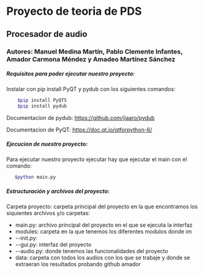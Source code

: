 # Proyecto de teoria de PDS 
## Procesador de audio
### Autores:  Manuel Medina Martín, Pablo Clemente Infantes, Amador Carmona Méndez y Amadeo Martínez Sánchez
##### Requisitos para poder ejecutar nuestro proyecto:
Instalar con pip install PyQT y pydub con los siguientes comandos:
~~~bash
    $pip install PyQT5
    $pip install pydub
~~~
Documentacion de pydub: https://github.com/jiaaro/pydub 

Documentacion de PyQT: https://doc.qt.io/qtforpython-6/
##### Ejecucion de nuestro proyecto:
Para ejecutar nuestro proyecto ejecutar hay que ejecutar el main con el comando:
 ~~~bash
    $python main.py
~~~
##### Estructuración y archivos del proyecto:
Carpeta proyecto: carpeta principal del proyecto en la que encontramos los siquientes archivos y/o carpetas:
- main.py: archivo principal del proyecto en el que se ejecuta la interfaz 
- modules: carpeta en la que tenemos los diferentes modulos donde im
- --init.py:
- --gui.py: interfaz del proyecto
- --audio.py: donde tenemos las funcionalidades del proyecto
- data: carpeta con todos los audios con los que se trabaje y donde se extraeran los resultados
probando github amador
